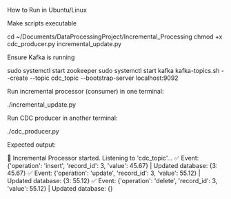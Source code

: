 How to Run in Ubuntu/Linux

Make scripts executable

cd ~/Documents/DataProcessingProject/Incremental_Processing
chmod +x cdc_producer.py incremental_update.py


Ensure Kafka is running

sudo systemctl start zookeeper
sudo systemctl start kafka
kafka-topics.sh --create --topic cdc_topic --bootstrap-server localhost:9092


Run incremental processor (consumer) in one terminal:

./incremental_update.py


Run CDC producer in another terminal:

./cdc_producer.py


Expected output:

📡 Incremental Processor started. Listening to 'cdc_topic'...
✅ Event: {'operation': 'insert', 'record_id': 3, 'value': 45.67} | Updated database: {3: 45.67}
✅ Event: {'operation': 'update', 'record_id': 3, 'value': 55.12} | Updated database: {3: 55.12}
✅ Event: {'operation': 'delete', 'record_id': 3, 'value': 55.12} | Updated database: {}
